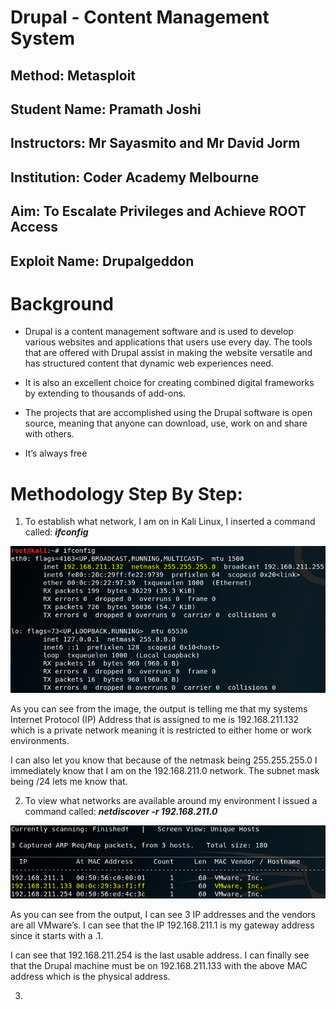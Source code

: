 # Drupal - Content Management System
## Method: **Metasploit**
## Student Name: **Pramath Joshi**
## Instructors: **Mr Sayasmito and Mr David Jorm**
## Institution: **Coder Academy Melbourne**
## Aim: To Escalate Privileges and Achieve ROOT Access
## Exploit Name: **Drupalgeddon**

# Background

- Drupal is a content management software and is used to   develop various websites and applications that users     use every day. The tools that are offered with Drupal    assist in making the website versatile and has           structured content that dynamic web experiences need. 

- It is also an excellent choice for creating combined digital frameworks by extending to thousands of          add-ons.

- The projects that are accomplished using the Drupal      software is open source, meaning that anyone can         download, use, work on and share with others.  

- It’s always free 
 
 # Methodology Step By Step:

 1. To establish what network, I am on in Kali Linux, I inserted a command called: ***ifconfig***

 ![Photo.png](./Images/Photo.png)

As you can see from the image, the output is telling me that my systems Internet Protocol (IP) Address that is assigned to me is 192.168.211.132 which is a private network meaning it is restricted to either home or work environments. 

I can also let you know that because of the netmask being 255.255.255.0 I immediately know that I am on the 192.168.211.0 network. The subnet mask being /24 lets me know that. 


2. To view what networks are available around my environment I issued a command called: ***netdiscover -r 192.168.211.0***


 ![netdiscovercommand.png](./Images/netdiscovercommand.png)

As you can see from the output, I can see 3 IP addresses and the vendors are all VMware’s. I can see that the IP 192.168.211.1 is my gateway address since it starts with a .1. 

I can see that 192.168.211.254 is the last usable address. I can finally see that the Drupal machine must be on 192.168.211.133 with the above MAC address which is the physical address.

3. 
